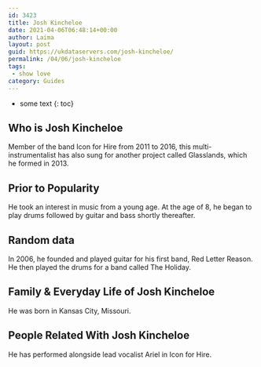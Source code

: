 ```yaml
---
id: 3423
title: Josh Kincheloe
date: 2021-04-06T06:48:14+00:00
author: Laima
layout: post
guid: https://ukdataservers.com/josh-kincheloe/
permalink: /04/06/josh-kincheloe
tags:
 - show love
category: Guides
---
```


* some text
{: toc}


## Who is Josh Kincheloe
                  
                  
                  
Member of the band Icon for Hire from 2011 to 2016, this multi-instrumentalist has also sung for another project called Glasslands, which he formed in 2013.
                  
              
            
              
            
                
                
                
## Prior to Popularity
                  
                  
                  
He took an interest in music from a young age. At the age of 8, he began to play drums followed by guitar and bass shortly thereafter.
                  
              
            
              
            
                
                
                
## Random data
                  
                  
                  
In 2006, he founded and played guitar for his first band, Red Letter Reason. He then played the drums for a band called The Holiday.
                  
              
            
              
            
                
                
                
## Family & Everyday Life of Josh Kincheloe
                  
                  
                  
He was born in Kansas City, Missouri.
                  
              
            
              
            
                
                
                
## People Related With Josh Kincheloe
                  
                  
                  
He has performed alongside lead vocalist Ariel in Icon for Hire.
                  
              
            
              
            
                
              
            
              
              
            
            
              
            
          
          
          